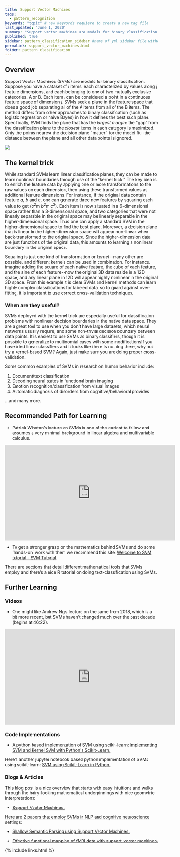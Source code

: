 ```yaml
---
title: Support Vector Machines
tags:
  - pattern_recognition
keywords: "topic" # new keywords requiere to create a new tag file
last_updated: "June 1, 2020"
summary: "Support vector machines are models for binary classification."
published: true
sidebar: pattern_classification_sidebar #name of yml sidebar file withouth extension
permalink: support_vector_machines.html
folder: pattern_classification
---
```


## Overview

Support Vector Machines (SVMs) are models for binary classification. Suppose you have a dataset of $i$ items, each characterized by values along $j$ feature dimensions, and each belonging to one of two mutually exclusive categories, A or B. Each item $i$ can be considered a point in a continuous feature space of dimension $j$. SVMs seek a plane in the feature space that does a good job separating all of the A items from all of the B items. The method differs from other approaches to binary classification (such as logistic regression or naive Bayes) in how it defines the best such plane. Specifically, SVM finds the plane that has the _largest margin_: the "gap" from the classification plane to the _closest_ items in each category is maximized. Only the points nearest the decision plane "matter" for the model fit--the distance between the plane and all other data points is ignored.

<img src= "pages/pattern_classification/svm.png" style="max-width: 400px;"/>

## The kernel trick

While standard SVMs learn linear classification planes, they can be made to learn nonlinear boundaries through use of the "kernel trick." The key idea is to enrich the feature data by applying one or more transformations to the raw values on each dimension, then using these transformed values as additional feature dimensions. For instance, if the original data contain feature $a$, $b$ and $c$, one can generate three new features by squaring each value to get ($a^2$m $b^2$m $c^2$). Each item is now situated in a 6-dimensional space rather than a 3-dimensional space, and two categories that were not linearly separable in the original space may be linearly separable in the higher-dimensional space. Thus one can apply a standard SVM in the higher-dimensional space to find the best plane. Moreover, a decision plane that is linear in the higher-dimension space will appear non-linear when back-transformed to the original space. Since the higher-dimension data are just functions of the original data, this amounts to learning a nonlinear boundary in the original space.

Squaring is just one kind of transformation or _kernel_--many other are possible, and different kernels can be used in combination. For instance, imagine adding the square of each native feature, the cube of each feature, and the sine of each feature--now the original 3D data reside in a 12D space, and any linear plane in 12D will appear highly nonlinear in the original 3D space. From this example it is clear SVMs and kernel methods can learn highly complex classifications for labeled data, so to guard against over-fitting, it is important to use correct cross-validation techniques.

### When are they useful?

SVMs deployed with the kernel trick are especially useful for classification problems with nonlinear decision boundaries in the native data space. They are a great tool to use when you don't have large datasets, which neural networks usually require, and some non-trivial decision boundary between data points. It is easiest to use SVMs as binary classifiers, though it is possible to generalize to multinomial cases with some modificationsIf you have tried linear classifiers and it looks like there is nothing there, why not try a kernel-based SVM? Again, just make sure you are doing proper cross-validation.

Some common examples of SVMs in research on human behavior include:

1. Document/text classification
2. Decoding neural states in functional brain imaging
3. Emotion recognition/classification from visual images
4. Automatic diagnosis of disorders from cognitive/behavioral provides

...and many more.

## Recommended Path for Learning


<!--* <a href="https://www.youtube.com/watch?v=_PwhiWxHK8o" target="_blank">Patrick Winston’s lecture on SVMs is one of the easiest to follow and assumes a very minimal background in linear algebra and multivariable calculus.</a>-->

* Patrick Winston’s lecture on SVMs is one of the easiest to follow and assumes a very minimal background in linear algebra and multivariable calculus.
<iframe width="560" height="315" src="https://www.youtube.com/embed/_PwhiWxHK8o" frameborder="0" allow="accelerometer; autoplay; encrypted-media; gyroscope; picture-in-picture" allowfullscreen></iframe>

* To get a stronger grasp on the mathematics behind SVMs and do some ‘hands-on’ work with them we recommend this site:
<a href="https://www.svm-tutorial.com/" target="_blank">Welcome to SVM tutorial - SVM Tutorial</a>.  

There are sections that detail different mathematical tools that SVMs employ and there’s a nice R tutorial on doing text-classification using SVMs.

## Further Learning

### Videos

* One might like Andrew Ng’s lecture on the same from 2018, which is a bit more recent, but SVMs haven’t changed much over the past decade (begins at 46:22). 
<iframe width="560" height="315" src="https://www.youtube.com/embed/lDwow4aOrtg" frameborder="0" allow="accelerometer; autoplay; encrypted-media; gyroscope; picture-in-picture" allowfullscreen></iframe>


### Code Implementations
 
* A python based implementation of SVM using scikit-learn:
<a href="https://stackabuse.com/implementing-svm-and-kernel-svm-with-pythons-scikit-learn/" target="_blank"> Implementing SVM and Kernel SVM with Python's Scikit-Learn.</a>
 
Here’s another jupyter notebook based python implementation of SVMs using scikit-learn:
<a href="https://www.learnopencv.com/svm-using-scikit-learn-in-python/" target="_blank">SVM using Scikit-Learn in Python.</a>

### Blogs & Articles

This blog post is a nice overview that starts with easy intuitions and walks through the hairy-looking mathematical underpinnings with nice geometric interpretations:
* <a href="https://www.jeremyjordan.me/support-vector-machines/#:~:text=Image%20credit">Support Vector Machines.

Here are 2 papers that employ SVMs in NLP and cognitive neuroscience settings:
* <a href="https://www.aclweb.org/anthology/N04-1030/" target="_blank">Shallow Semantic Parsing using Support Vector Machines.</a>
 
* <a href="https://www.ncbi.nlm.nih.gov/pubmed/20112242" target="_blank">Effective functional mapping of fMRI data with support-vector machines.</a>


{% include links.html %}
